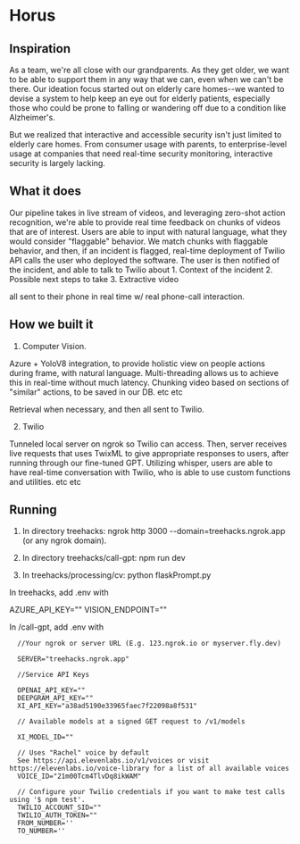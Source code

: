 # Horus

## Inspiration
As a team, we're all close with our grandparents. As they get older, we want to be able to support them in any way that we can, even when we can't be there. Our ideation focus started out on elderly care homes--we wanted to devise a system to help keep an eye out for elderly patients, especially those who could be prone to falling or wandering off due to a condition like Alzheimer's.

But we realized that interactive and accessible security isn't just limited to elderly care homes. From consumer usage with parents, to enterprise-level usage at companies that need real-time security monitoring, interactive security is largely lacking. 

## What it does
Our pipeline takes in live stream of videos, and leveraging zero-shot action recognition, we're able to provide real time feedback on chunks of videos that are of interest. Users are able to input with natural language, what they would consider "flaggable" behavior. We match chunks with flaggable behavior, and then, if an incident is flagged, real-time deployment of Twilio API calls the user who deployed the software. The user is then notified of the incident, and able to talk to Twilio about 
      1. Context of the incident
      2. Possible next steps to take
      3. Extractive video

all sent to their phone in real time w/ real phone-call interaction. 


## How we built it

1. Computer Vision.

Azure + YoloV8 integration, to provide holistic view on people actions during frame, with natural language. Multi-threading allows us to achieve this in real-time without much latency. Chunking video based on sections of "similar" actions, to be saved in our DB.  etc etc

Retrieval when necessary, and then all sent to Twilio. 

2. Twilio

Tunneled local server on ngrok so Twilio can access. Then, server receives live requests that uses TwixML to give appropriate responses to users, after running through our fine-tuned GPT. Utilizing whisper, users are able to have real-time conversation with Twilio, who is able to use custom functions and utilities. etc etc 



## Running

1. In directory treehacks: ngrok http 3000 --domain=treehacks.ngrok.app (or any ngrok domain).

2. In directory treehacks/call-gpt: npm run dev

3. In treehacks/processing/cv: python flaskPrompt.py

In treehacks, add .env with

AZURE_API_KEY=""
VISION_ENDPOINT=""

In /call-gpt, add .env with 

      //Your ngrok or server URL (E.g. 123.ngrok.io or myserver.fly.dev)

      SERVER="treehacks.ngrok.app"
      
      //Service API Keys
      
      OPENAI_API_KEY=""
      DEEPGRAM_API_KEY=""
      XI_API_KEY="a38ad5190e33965faec7f22098a8f531"
      
      // Available models at a signed GET request to /v1/models
      
      XI_MODEL_ID=""
      
      // Uses "Rachel" voice by default
      See https://api.elevenlabs.io/v1/voices or visit https://elevenlabs.io/voice-library for a list of all available voices
      VOICE_ID="21m00Tcm4TlvDq8ikWAM"
      
      // Configure your Twilio credentials if you want to make test calls using '$ npm test'.
      TWILIO_ACCOUNT_SID=""
      TWILIO_AUTH_TOKEN=""
      FROM_NUMBER=''
      TO_NUMBER=''


